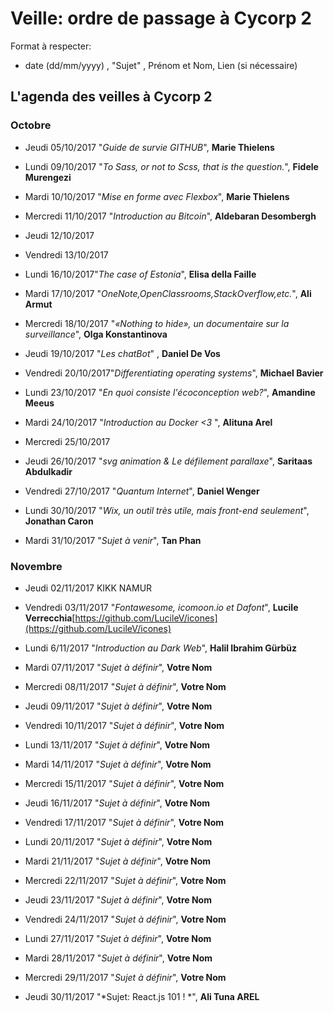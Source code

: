 # Veille: ordre de passage à Cycorp 2

Format à respecter:   
- date (dd/mm/yyyy) , "Sujet" ,  Prénom et Nom, Lien (si nécessaire)

## L'agenda des veilles à Cycorp 2


### Octobre 

- Jeudi 05/10/2017 "*Guide de survie GITHUB*", __Marie Thielens__

- Lundi 09/10/2017 "*To Sass, or not to Scss, that is the question.*", __Fidele Murengezi__
- Mardi 10/10/2017  "*Mise en forme avec Flexbox*", __Marie Thielens__
- Mercredi 11/10/2017 "*Introduction au Bitcoin*", __Aldebaran Desombergh__
- Jeudi  12/10/2017
- Vendredi 13/10/2017

- Lundi 16/10/2017"*The case of Estonia*", __Elisa della Faille__
- Mardi 17/10/2017 "*OneNote,OpenClassrooms,StackOverflow,etc.*", __Ali Armut__
- Mercredi 18/10/2017 "*«Nothing to hide», un documentaire sur la surveillance*", __Olga Konstantinova__
- Jeudi 19/10/2017 "*Les chatBot*" , __Daniel De Vos__
- Vendredi 20/10/2017"*Differentiating operating systems*", __Michael Bavier__

- Lundi 23/10/2017 "*En quoi consiste l'écoconception web?*", __Amandine Meeus__
- Mardi 24/10/2017 "*Introduction au Docker <3* ", __Alituna Arel__
- Mercredi 25/10/2017 
- Jeudi 26/10/2017   "*svg animation & Le défilement parallaxe*", __Saritaas Abdulkadir__
- Vendredi 27/10/2017 "*Quantum Internet*", __Daniel Wenger__

- Lundi 30/10/2017 "*Wix, un outil très utile, mais front-end seulement*", __Jonathan Caron__
- Mardi 31/10/2017 "*Sujet à venir*", __Tan Phan__

### Novembre 

- Jeudi 02/11/2017  KIKK NAMUR
- Vendredi 03/11/2017 "*Fontawesome, icomoon.io et Dafont*", __Lucile Verrecchia__[https://github.com/LucileV/icones](https://github.com/LucileV/icones)

- Lundi 6/11/2017 "*Introduction au Dark Web*", __Halil Ibrahim Gürbüz__
- Mardi 07/11/2017 "*Sujet à définir*", __Votre Nom__
- Mercredi 08/11/2017 "*Sujet à définir*", __Votre Nom__
- Jeudi 09/11/2017 "*Sujet à définir*", __Votre Nom__
- Vendredi 10/11/2017 "*Sujet à définir*", __Votre Nom__

- Lundi 13/11/2017 "*Sujet à définir*", __Votre Nom__
- Mardi 14/11/2017 "*Sujet à définir*", __Votre Nom__
- Mercredi 15/11/2017 "*Sujet à définir*", __Votre Nom__
- Jeudi 16/11/2017 "*Sujet à définir*", __Votre Nom__
- Vendredi 17/11/2017 "*Sujet à définir*", __Votre Nom__

- Lundi 20/11/2017 "*Sujet à définir*", __Votre Nom__
- Mardi 21/11/2017 "*Sujet à définir*", __Votre Nom__
- Mercredi 22/11/2017 "*Sujet à définir*", __Votre Nom__
- Jeudi 23/11/2017 "*Sujet à définir*", __Votre Nom__
- Vendredi 24/11/2017 "*Sujet à définir*", __Votre Nom__

- Lundi 27/11/2017 "*Sujet à définir*", __Votre Nom__
- Mardi 28/11/2017 "*Sujet à définir*", __Votre Nom__
- Mercredi 29/11/2017 "*Sujet à définir*", __Votre Nom__
- Jeudi 30/11/2017 "*Sujet: React.js 101 ! *", __Ali Tuna AREL__

